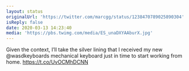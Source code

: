 ```yaml
---
layout: status
originalUrl: 'https://twitter.com/marcgg/status/1238470789025890304'
isReply: false
date: 2020-03-13 14:23:40
media: 'https://pbs.twimg.com/media/ES_unaDXYAAburX.jpg'
---
```


Given the context, I’ll take the silver lining that I received my new @wasdkeyboards mechanical keyboard just in time to start working from home. https://t.co/UvOCMhDCNN
